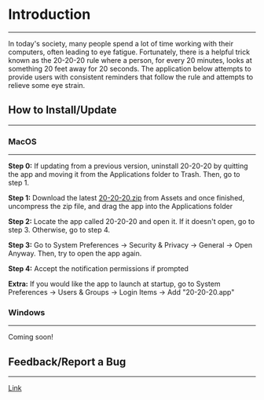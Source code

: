 # Introduction
--------------
In today's society, many people spend a lot of time working with their computers, often leading to eye fatigue. Fortunately, there is a helpful trick known as the 20-20-20 rule where a person, for every 20 minutes, looks at something 20 feet away for 20 seconds. The application below attempts to provide users with consistent reminders that follow the rule and attempts to relieve some eye strain.

## How to Install/Update
-----------------
### MacOS
---------
**Step 0:** If updating from a previous version, uninstall 20-20-20 by quitting the app and moving it from the Applications folder to Trash. Then, go to step 1. 

**Step 1:** Download the latest [20-20-20.zip](https://github.com/tonyh4156/20-20-20/releases/) from Assets and once finished, uncompress the zip file, and drag the app into the Applications folder

**Step 2:** Locate the app called 20-20-20 and open it. If it doesn't open, go to step 3. Otherwise, go to step 4.

**Step 3:** Go to System Preferences -> Security & Privacy -> General -> Open Anyway. Then, try to open the app again.

**Step 4:** Accept the notification permissions if prompted

**Extra:** If you would like the app to launch at startup, go to System Preferences -> Users & Groups -> Login Items -> Add "20-20-20.app"

### Windows
-----------
Coming soon!

## Feedback/Report a Bug
-----------
[Link](https://forms.gle/QHAoygp3P2bHDZMx5)
